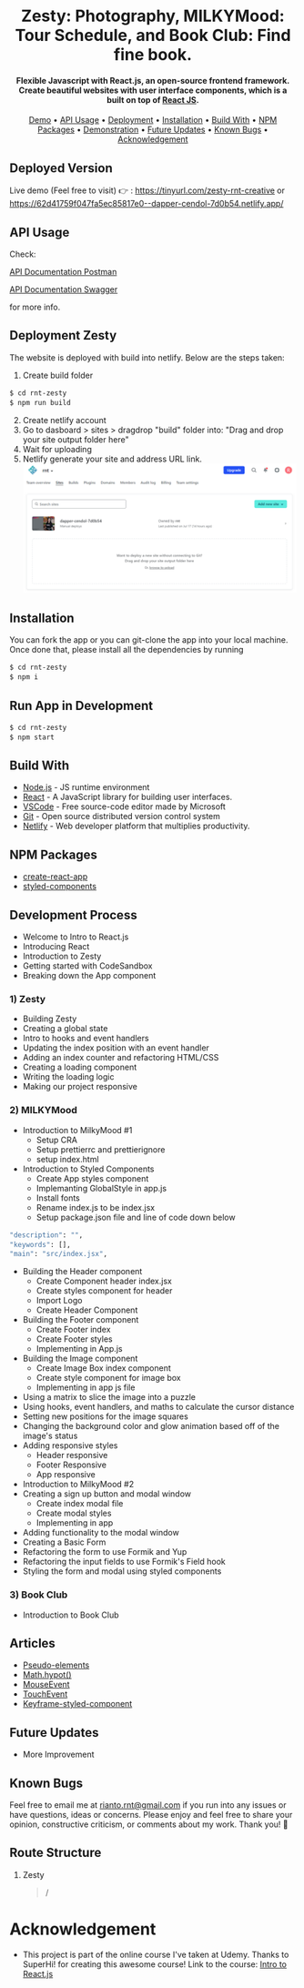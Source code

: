 <h1 align="center">
  <br>
  Zesty: Photography, MILKYMood: Tour Schedule, and Book Club: Find fine book. 
  <br>
</h1>

<h4 align="center"> Flexible Javascript with React.js, an open-source frontend framework. Create beautiful websites with user interface components, which is a built on top of <a href="https://reactjs.org/" target="_blank">React JS</a>.</h4>

 <p align="center">
 <a href="#deployed-version">Demo</a> •
  <a href="#api-usage">API Usage</a> •
  <a href="#deployment">Deployment</a> •
  <a href="#installation">Installation</a> •
  <a href="#build-with">Build With</a> •
  <a href="#npm-packages">NPM Packages</a> •
  <a href="#demonstration">Demonstration</a> •
  <a href="#future-updates">Future Updates</a> • 
  <a href="#known-bugs">Known Bugs</a> • 
  <a href="#acknowledgement">Acknowledgement</a>
</p>

## Deployed Version

Live demo (Feel free to visit) 👉 : https://tinyurl.com/zesty-rnt-creative or https://62d41759f047fa5ec85817e0--dapper-cendol-7d0b54.netlify.app/

## API Usage

Check:

[API Documentation Postman](https://documenter.getpostman.com/view/16994323/UVkiSJNz)

[API Documentation Swagger](https://app.swaggerhub.com/apis-docs/rnt-development-one/bootcamp-booking_api/1.0)

for more info.

## Deployment Zesty

The website is deployed with build into netlify. Below are the steps taken:

1. Create build folder

```sh
$ cd rnt-zesty
$ npm run build
```

2. Create netlify account
3. Go to dasboard > sites > dragdrop "build" folder into: "Drag and drop your site output folder here"
4. Wait for uploading
5. Netlify generate your site and address URL link.
   [![](https://github.com/Rianto-RNT/rnt-super-react/blob/development/rnt-zesty/src/assets/images/netlify-build-folder-upload-location.png)](https://github.com/Rianto-RNT/rnt-super-react)

## Installation

You can fork the app or you can git-clone the app into your local machine. Once done that, please install all the dependencies by running

```sh
$ cd rnt-zesty
$ npm i
```

## Run App in Development

```sh
$ cd rnt-zesty
$ npm start
```

## Build With

- [Node.js](https://nodejs.org/en) - JS runtime environment
- [React](https://www.react.org/) - A JavaScript library for building user interfaces.
- [VSCode](https://code.visualstudio.com) - Free source-code editor made by Microsoft
- [Git](https://git-scm.com) - Open source distributed version control system
- [Netlify](https://www.netlify.com/) - Web developer platform that multiplies productivity.

## NPM Packages

- [create-react-app](https://github.com/facebook/create-react-app)
- [styled-components](https://github.com/styled-components/styled-components)

## Development Process

- Welcome to Intro to React.js
- Introducing React
- Introduction to Zesty
- Getting started with CodeSandbox
- Breaking down the App component

### 1) Zesty

- Building Zesty
- Creating a global state
- Intro to hooks and event handlers
- Updating the index position with an event handler
- Adding an index counter and refactoring HTML/CSS
- Creating a loading component
- Writing the loading logic
- Making our project responsive

### 2) MILKYMood

- Introduction to MilkyMood #1
  - Setup CRA
  - Setup prettierrc and prettierignore
  - setup index.html
- Introduction to Styled Components
  - Create App styles component
  - Implemanting GlobalStyle in app.js
  - Install fonts
  - Rename index.js to be index.jsx
  - Setup package.json file and line of code down below

```sh
"description": "",
"keywords": [],
"main": "src/index.jsx",
```

- Building the Header component
  - Create Component header index.jsx
  - Create styles component for header
  - Import Logo
  - Create Header Component
- Building the Footer component
  - Create Footer index
  - Create Footer styles
  - Implementing in App.js
- Building the Image component
  - Create Image Box index component
  - Create style component for image box
  - Implementing in app js file
- Using a matrix to slice the image into a puzzle
- Using hooks, event handlers, and maths to calculate the cursor distance
- Setting new positions for the image squares
- Changing the background color and glow animation based off of the image's status
- Adding responsive styles
  - Header responsive
  - Footer Responsive
  - App responsive
- Introduction to MilkyMood #2
- Creating a sign up button and modal window
  - Create index modal file
  - Create modal styles
  - Implementing in app
- Adding functionality to the modal window
- Creating a Basic Form
- Refactoring the form to use Formik and Yup
- Refactoring the input fields to use Formik's Field hook
- Styling the form and modal using styled components

### 3) Book Club

- Introduction to Book Club

## Articles

- [Pseudo-elements](https://developer.mozilla.org/en-US/docs/Web/CSS/Pseudo-elements)
- [Math.hypot()](https://developer.mozilla.org/en-US/docs/Web/JavaScript/Reference/Global_Objects/Math/hypot)
- [MouseEvent](https://developer.mozilla.org/en-US/docs/Web/API/MouseEvent)
- [TouchEvent](https://developer.mozilla.org/en-US/docs/Web/API/Touch_events)
- [Keyframe-styled-component](https://styled-components.com/docs/api#keyframes)

## Future Updates

- More Improvement

## Known Bugs

Feel free to email me at rianto.rnt@gmail.com if you run into any issues or have questions, ideas or concerns.
Please enjoy and feel free to share your opinion, constructive criticism, or comments about my work. Thank you! 🙂

## Route Structure

1. Zesty
   > /

# Acknowledgement

- This project is part of the online course I've taken at Udemy. Thanks to SuperHi! for creating this awesome course! Link to the course: [Intro to React.js](https://www.superhi.com/courses/intro-to-react-javascript)
